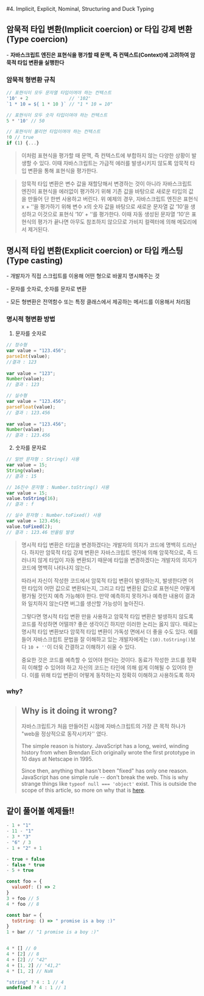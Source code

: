 #4. Implicit, Explicit, Nominal, Structuring and Duck Typing



## **암묵적 타입 변환(Implicit coercion) or 타입 강제 변환(Type coercion)**

\- **자바스크립트 엔진은 표현식을 평가할 때 문맥, 즉 컨텍스트(Context)에 고려하여 암묵적 타입 변환을 실행한다**



### **암묵적 형변환 규칙** 

```javascript
// 표현식이 모두 문자열 타입이여야 하는 컨텍스트
'10' + 2               // '102'
`1 * 10 = ${ 1 * 10 }` // "1 * 10 = 10"

// 표현식이 모두 숫자 타입이여야 하는 컨텍스트
5 * '10' // 50

// 표현식이 불리언 타입이여야 하는 컨텍스트
!0 // true
if (1) {...}
```

> 이처럼 표현식을 평가할 때 문맥, 즉 컨텍스트에 부합하지 않는 다양한 상황이 발생할 수 있다. 이때 자바스크립트는 가급적 에러를 발생시키지 않도록 암묵적 타입 변환을 통해 표현식을 평가한다.



> 암묵적 타입 변환은 변수 값을 재할당해서 변경하는 것이 아니라 자바스크립트 엔진이 표현식을 에러없이 평가하기 위해 기존 값을 바탕으로 새로운 타입의 값을 만들어 단 한번 사용하고 버린다. 위 예제의 경우, 자바스크립트 엔진은 표현식 x + ‘‘을 평가하기 위해 변수 x의 숫자 값을 바탕으로 새로운 문자열 값 ‘10’을 생성하고 이것으로 표현식 ‘10’ + ‘‘를 평가한다. 이때 자동 생성된 문자열 ‘10’은 표현식의 평가가 끝나면 아무도 참조하지 않으므로 가비지 컬렉터에 의해 메모리에서 제거된다.



## **명시적 타입 변환(Explicit coercion) or 타입 캐스팅(Type casting)**

\- 개발자가 직접 스크립트를 이용해 어떤 형으로 바꿀지 명시해주는 것

\- 문자를 숫자로, 숫자를 문자로 변환

\- 모든 형변환은 전역함수 또는 특정 클래스에서 제공하는 메서드를 이용해서 처리됨



### **명시적 형변환 방법**

1) 문자를 숫자로

```javascript
// 정수형
var value = "123.456";
parseInt(value);
//결과 : 123
 
var value = "123";
Number(value);
// 결과 : 123
```

```javascript
// 실수형
var value = "123.456";
parseFloat(value);
// 결과 : 123.456
 
var value = "123.456";
Number(value);
// 결과 : 123.456
```

 

2) 숫자를 문자로

```javascript
// 일반 문자형 : String() 사용
var value = 15;
String(value);
// 결과 : 15

// 16진수 문자형 : Number.toString() 사용
var value = 15;
value.toString(16);
// 결과 : f

// 실수 문자형 : Number.toFixed() 사용
var value = 123.456;
value.toFixed(2);
// 결과 : 123.46 반올림 발생
```



> 명시적 타입 변환은 타입을 변경하겠다는 개발자의 의지가 코드에 명백히 드러난다. 하지만 암묵적 타입 강제 변환은 자바스크립트 엔진에 의해 암묵적으로, 즉 드러나지 않게 타입이 자동 변환되기 때문에 타입을 변경하겠다는 개발자의 의지가 코드에 명백히 나타나지 않는다.
>
> 따라서 자신이 작성한 코드에서 암묵적 타입 변환이 발생하는지, 발생한다면 어떤 타입의 어떤 값으로 변환되는지, 그리고 타입 변환된 값으로 표현식은 어떻게 평가될 것인지 예측 가능해야 한다. 만약 예측하지 못하거나 예측한 내용이 결과와 일치하지 않는다면 버그를 생산할 가능성이 높아진다.
>
> 그렇다면 명시적 타입 변환 만을 사용하고 암묵적 타입 변환은 발생하지 않도록 코드를 작성하면 어떨까? 좋은 생각이긴 하지만 이러한 논리는 옳지 않다. 때로는 명시적 타입 변환보다 암묵적 타입 변환이 가독성 면에서 더 좋을 수도 있다. 예를 들어 자바스크립트 문법을 잘 이해하고 있는 개발자에게는 `(10).toString()`보다 `10 + ''`이 더욱 간결하고 이해하기 쉬울 수 있다.
>
> 중요한 것은 코드를 예측할 수 있어야 한다는 것이다. 동료가 작성한 코드를 정확히 이해할 수 있어야 하고 자신의 코드는 타인에 의해 쉽게 이해될 수 있어야 한다. 이를 위해 타입 변환이 어떻게 동작하는지 정확히 이해하고 사용하도록 하자



### why?

> ## Why is it doing it wrong?
>
> 자바스크립트가 처음 만들어진 시점에 자바스크립트의 가장 큰 목적 하나가 "web을 정상적으로 동작시키자'' 였다.
>
> The simple reason is history. JavaScript has a long, weird, winding history from when Brendan Eich originally wrote the first prototype in 10 days at Netscape in 1995.
>
> Since then, anything that hasn't been "fixed" has only one reason. JavaScript has one simple rule -- don't break the web. This is why strange things like `typeof null === 'object'` exist. This is outside the scope of this article, so more on why that is [here](https://developer.mozilla.org/en-US/docs/Web/JavaScript/Reference/Operators/typeof#null).



## 같이 풀어볼 예제들!!

```javascript
- 1 + "1"
- 11 - "1"
- 3 * "3"
- "6" / 3
- 1 + "2" + 1

- true + false
- false * true
- 5 + true

const foo = {
  valueOf: () => 2
}
3 + foo // 5
4 * foo // 8

const bar = {
  toString: () => " promise is a boy :)"
}
1 + bar // "1 promise is a boy :)"


4 * [] // 0
4 * [2] // 8
4 + [2] // "42"
4 + [1, 2] // "41,2"
4 * [1, 2] // NaN

"string" ? 4 : 1 // 4
undefined ? 4 : 1 // 1
```

